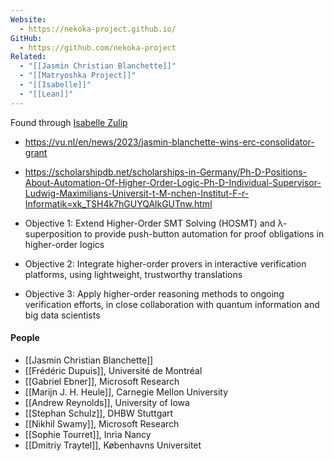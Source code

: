 ```yaml
---
Website:
  - https://nekoka-project.github.io/
GitHub:
  - https://github.com/nekoka-project
Related:
  - "[[Jasmin Christian Blanchette]]"
  - "[[Matryoshka Project]]"
  - "[[Isabelle]]"
  - "[[Lean]]"
---
```

Found through [Isabelle Zulip](https://isabelle.zulipchat.com/#narrow/stream/214136-Announcements/topic/PhD.20verifying.20automated.20reasoning.20in.20Saarbr.C3.BCcken/near/239621866)

- https://vu.nl/en/news/2023/jasmin-blanchette-wins-erc-consolidator-grant
- https://scholarshipdb.net/scholarships-in-Germany/Ph-D-Positions-About-Automation-Of-Higher-Order-Logic-Ph-D-Individual-Supervisor-Ludwig-Maximilians-Universit-t-M-nchen-Institut-F-r-Informatik=xk_TSH4k7hGUYQAlkGUTnw.html

- Objective 1: Extend Higher-Order SMT Solving (HOSMT) and λ-superposition to provide push-button automation for proof obligations in higher-order logics
- Objective 2: Integrate higher-order provers in interactive verification platforms, using lightweight, trustworthy translations
- Objective 3: Apply higher-order reasoning methods to ongoing verification efforts, in close collaboration with quantum information and big data scientists

#### People
- [[Jasmin Christian Blanchette]]
- [[Frédéric Dupuis]], Université de Montréal
- [[Gabriel Ebner]], Microsoft Research
- [[Marijn J. H. Heule]], Carnegie Mellon University
- [[Andrew Reynolds]], University of Iowa
- [[Stephan Schulz]], DHBW Stuttgart
- [[Nikhil Swamy]], Microsoft Research
- [[Sophie Tourret]], Inria Nancy
- [[Dmitriy Traytel]], Københavns Universitet
